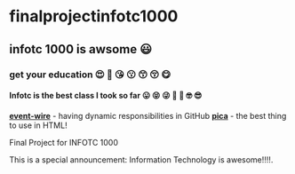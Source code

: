 # finalprojectinfotc1000
## infotc 1000 is awsome 😃
### get your education 😍 🥰 😘 😗 😙 😚 😋 
#### Infotc is the best class I took so far 😛 😝 😜 🤪 🧐 🤓 😎 
__[event-wire](https://github.com/nodeca/event-wire.git)__ - having dynamic responsibilities in GitHub
__[pica](https://nodeca.github.io/pica/demo/)__ - the best thing to use in HTML!
<!DOCTYPE html>
<html>
<head>Final Project for INFOTC 1000</head>
<meta charset="UTF-8">
<body>
<div id="myDiv">
<p>
   This is a special announcement: Information Technology is awesome!!!!.
</p>

</div>
</body>

</html>
